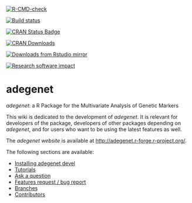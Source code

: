   <!-- badges: start -->
  [![R-CMD-check](https://github.com/thibautjombart/adegenet/workflows/R-CMD-check/badge.svg)](https://github.com/thibautjombart/adegenet/actions)

[![Build status](https://ci.appveyor.com/api/projects/status/l7a9k1saqnshakk9/branch/master?svg=true)](https://ci.appveyor.com/project/thibautjombart/adegenet/branch/master)

[![CRAN Status Badge](http://www.r-pkg.org/badges/version/adegenet)](https://cran.r-project.org/package=adegenet)

[![CRAN Downloads](https://cranlogs.r-pkg.org/badges/adegenet)](https://cran.r-project.org/package=adegenet)

[![Downloads from Rstudio mirror](https://cranlogs.r-pkg.org/badges/grand-total/adegenet)](http://www.r-pkg.org/pkg/adegenet)

[![Research software impact](http://depsy.org/api/package/cran/adegenet/badge.svg)](http://depsy.org/package/r/adegenet)

  <!-- badges: end -->

adegenet
========
*adegenet*: a R Package for the Multivariate Analysis of Genetic Markers

This wiki is dedicated to the development of *adegenet*.
It is relevant for developers of the package, developers of other packages depending on *adegenet*, and for users who want to be using the latest features as well.

The *adegenet website* is available at http://adegenet.r-forge.r-project.org/.

The following sections are available:
- [Installing adegenet devel](https://github.com/thibautjombart/adegenet/wiki/Installing-adegenet-devel)
- [Tutorials](https://github.com/thibautjombart/adegenet/wiki/Tutorials)
- [Ask a question](https://github.com/thibautjombart/adegenet/wiki/Questions)
- [Features request / bug report](https://github.com/thibautjombart/adegenet/issues)
- [Branches](https://github.com/thibautjombart/adegenet/wiki/Branches)
- [Contributors](https://github.com/thibautjombart/adegenet/wiki/Contributors)
